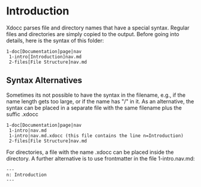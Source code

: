 # Introduction

Xdocc parses file and directory names that have a special syntax. Regular files and directories are simply copied to the output. Before going into details, here is the syntax of this folder:

```
1-doc[Documentation]page|nav
 1-intro[Introduction]nav.md
 2-files[File Structure]nav.md
```

## Syntax Alternatives

Sometimes its not possible to have the syntax in the filename, e.g., if the name length gets too large, or if the name has "/" in it. As an alternative, the syntax can be placed in a separate file with the same filename plus the suffic .xdocc

```
1-doc[Documentation]page|nav
 1-intro|nav.md
 1-intro|nav.md.xdocc (this file contains the line n=Introduction)
 2-files[File Structure]nav.md
```

For directories, a file with the name .xdocc can be placed inside the directory. A further alternative is to use frontmatter in the file 1-intro.nav.md:

```
---
n: Introduction
---
```

